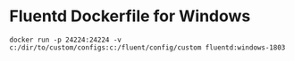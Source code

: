 # Fluentd Dockerfile for Windows

```docker
docker run -p 24224:24224 -v c:/dir/to/custom/configs:c:/fluent/config/custom fluentd:windows-1803
```